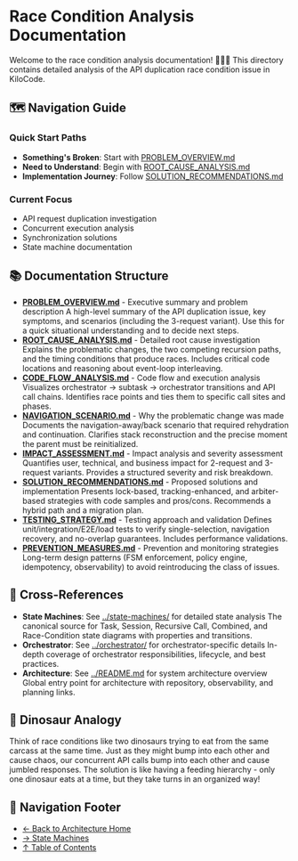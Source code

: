 # Race Condition Analysis Documentation

Welcome to the race condition analysis documentation! 🏃‍♂️💨 This directory contains detailed analysis of the API duplication race condition issue in KiloCode.

## 🗺️ Navigation Guide

### Quick Start Paths

- **Something's Broken**: Start with [PROBLEM_OVERVIEW.md](PROBLEM_OVERVIEW.md)
- **Need to Understand**: Begin with [ROOT_CAUSE_ANALYSIS.md](ROOT_CAUSE_ANALYSIS.md)
- **Implementation Journey**: Follow [SOLUTION_RECOMMENDATIONS.md](SOLUTION_RECOMMENDATIONS.md)

### Current Focus

- API request duplication investigation
- Concurrent execution analysis
- Synchronization solutions
- State machine documentation

## 📚 Documentation Structure

- **[PROBLEM_OVERVIEW.md](PROBLEM_OVERVIEW.md)** - Executive summary and problem description
  A high-level summary of the API duplication issue, key symptoms, and scenarios (including the 3-request variant). Use this for a quick situational understanding and to decide next steps.
- **[ROOT_CAUSE_ANALYSIS.md](ROOT_CAUSE_ANALYSIS.md)** - Detailed root cause investigation
  Explains the problematic changes, the two competing recursion paths, and the timing conditions that produce races. Includes critical code locations and reasoning about event-loop interleaving.
- **[CODE_FLOW_ANALYSIS.md](CODE_FLOW_ANALYSIS.md)** - Code flow and execution analysis
  Visualizes orchestrator → subtask → orchestrator transitions and API call chains. Identifies race points and ties them to specific call sites and phases.
- **[NAVIGATION_SCENARIO.md](NAVIGATION_SCENARIO.md)** - Why the problematic change was made
  Documents the navigation-away/back scenario that required rehydration and continuation. Clarifies stack reconstruction and the precise moment the parent must be reinitialized.
- **[IMPACT_ASSESSMENT.md](IMPACT_ASSESSMENT.md)** - Impact analysis and severity assessment
  Quantifies user, technical, and business impact for 2-request and 3-request variants. Provides a structured severity and risk breakdown.
- **[SOLUTION_RECOMMENDATIONS.md](SOLUTION_RECOMMENDATIONS.md)** - Proposed solutions and implementation
  Presents lock-based, tracking-enhanced, and arbiter-based strategies with code samples and pros/cons. Recommends a hybrid path and a migration plan.
- **[TESTING_STRATEGY.md](TESTING_STRATEGY.md)** - Testing approach and validation
  Defines unit/integration/E2E/load tests to verify single-selection, navigation recovery, and no-overlap guarantees. Includes performance validations.
- **[PREVENTION_MEASURES.md](PREVENTION_MEASURES.md)** - Prevention and monitoring strategies
  Long-term design patterns (FSM enforcement, policy engine, idempotency, observability) to avoid reintroducing the class of issues.

## 🔗 Cross-References

- **State Machines**: See [../state-machines/](../state-machines/) for detailed state analysis
  The canonical source for Task, Session, Recursive Call, Combined, and Race-Condition state diagrams with properties and transitions.
- **Orchestrator**: See [../orchestrator/](../orchestrator/) for orchestrator-specific details
  In-depth coverage of orchestrator responsibilities, lifecycle, and best practices.
- **Architecture**: See [../README.md](../README.md) for system architecture overview
  Global entry point for architecture with repository, observability, and planning links.

## 🦕 Dinosaur Analogy

Think of race conditions like two dinosaurs trying to eat from the same carcass at the same time. Just as they might bump into each other and cause chaos, our concurrent API calls bump into each other and cause jumbled responses. The solution is like having a feeding hierarchy - only one dinosaur eats at a time, but they take turns in an organized way!

## 🧭 Navigation Footer

- [← Back to Architecture Home](../README.md)
- [→ State Machines](../state-machines/README.md)
- [↑ Table of Contents](../README.md)
